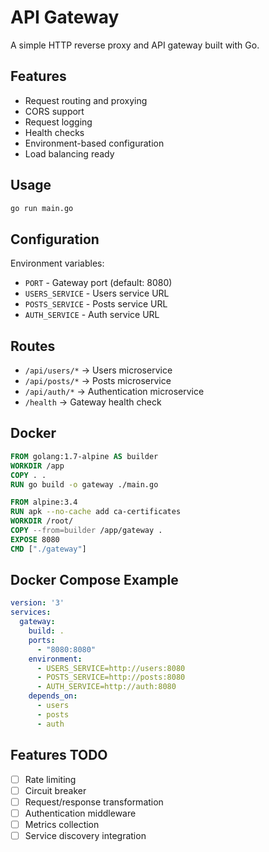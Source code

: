 # API Gateway

A simple HTTP reverse proxy and API gateway built with Go.

## Features

- Request routing and proxying
- CORS support
- Request logging
- Health checks
- Environment-based configuration
- Load balancing ready

## Usage

```bash
go run main.go
```

## Configuration

Environment variables:
- `PORT` - Gateway port (default: 8080)
- `USERS_SERVICE` - Users service URL
- `POSTS_SERVICE` - Posts service URL  
- `AUTH_SERVICE` - Auth service URL

## Routes

- `/api/users/*` → Users microservice
- `/api/posts/*` → Posts microservice
- `/api/auth/*` → Authentication microservice
- `/health` → Gateway health check

## Docker

```dockerfile
FROM golang:1.7-alpine AS builder
WORKDIR /app
COPY . .
RUN go build -o gateway ./main.go

FROM alpine:3.4
RUN apk --no-cache add ca-certificates
WORKDIR /root/
COPY --from=builder /app/gateway .
EXPOSE 8080
CMD ["./gateway"]
```

## Docker Compose Example

```yaml
version: '3'
services:
  gateway:
    build: .
    ports:
      - "8080:8080"
    environment:
      - USERS_SERVICE=http://users:8080
      - POSTS_SERVICE=http://posts:8080
      - AUTH_SERVICE=http://auth:8080
    depends_on:
      - users
      - posts
      - auth
```

## Features TODO

- [ ] Rate limiting
- [ ] Circuit breaker
- [ ] Request/response transformation
- [ ] Authentication middleware
- [ ] Metrics collection
- [ ] Service discovery integration